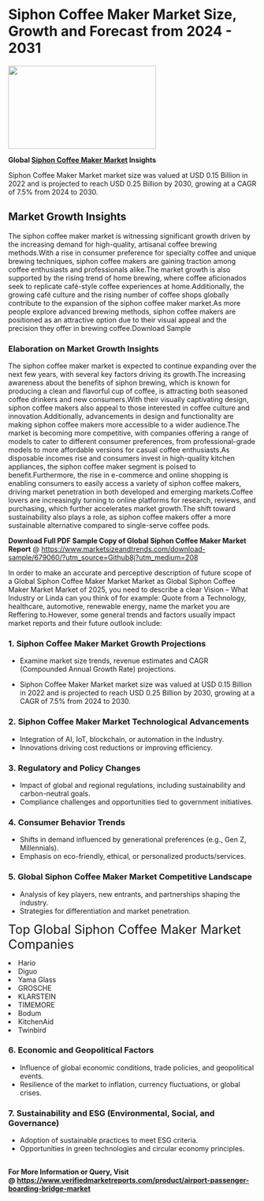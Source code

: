 <H1>Siphon Coffee Maker Market Size, Growth and Forecast from 2024 - 2031</H1><img class="aligncenter size-medium wp-image-584254" src="https://thirdeyenews.in/wp-content/uploads/2024/09/Global-Market-Research-300x168.jpeg" alt="" width="300" height="168" /><p><strong>Global&nbsp;<a href="https://www.marketsizeandtrends.com/download-sample/679060/?utm_source=Github8j?utm_medium=208">Siphon Coffee Maker Market</a> Insights</strong></p><p>Siphon Coffee Maker Market market size was valued at USD 0.15 Billion in 2022 and is projected to reach USD 0.25 Billion by 2030, growing at a CAGR of 7.5% from 2024 to 2030.</p><p><h2>Market Growth Insights</h2> The siphon coffee maker market is witnessing significant growth driven by the increasing demand for high-quality, artisanal coffee brewing methods.With a rise in consumer preference for specialty coffee and unique brewing techniques, siphon coffee makers are gaining traction among coffee enthusiasts and professionals alike.The market growth is also supported by the rising trend of home brewing, where coffee aficionados seek to replicate café-style coffee experiences at home.Additionally, the growing café culture and the rising number of coffee shops globally contribute to the expansion of the siphon coffee maker market.As more people explore advanced brewing methods, siphon coffee makers are positioned as an attractive option due to their visual appeal and the precision they offer in brewing coffee.Download Sample <h3>Elaboration on Market Growth Insights</h3> The siphon coffee maker market is expected to continue expanding over the next few years, with several key factors driving its growth.The increasing awareness about the benefits of siphon brewing, which is known for producing a clean and flavorful cup of coffee, is attracting both seasoned coffee drinkers and new consumers.With their visually captivating design, siphon coffee makers also appeal to those interested in coffee culture and innovation.Additionally, advancements in design and functionality are making siphon coffee makers more accessible to a wider audience.The market is becoming more competitive, with companies offering a range of models to cater to different consumer preferences, from professional-grade models to more affordable versions for casual coffee enthusiasts.As disposable incomes rise and consumers invest in high-quality kitchen appliances, the siphon coffee maker segment is poised to benefit.Furthermore, the rise in e-commerce and online shopping is enabling consumers to easily access a variety of siphon coffee makers, driving market penetration in both developed and emerging markets.Coffee lovers are increasingly turning to online platforms for research, reviews, and purchasing, which further accelerates market growth.The shift toward sustainability also plays a role, as siphon coffee makers offer a more sustainable alternative compared to single-serve coffee pods.</p><p><span class=""><strong>Download Full PDF Sample Copy of Global Siphon Coffee Maker Market Report</strong> @ <a href="https://www.marketsizeandtrends.com/download-sample/679060/?utm_source=Github8j?utm_medium=208" target="_blank">https://www.marketsizeandtrends.com/download-sample/679060/?utm_source=Github8j?utm_medium=208</a></span></p><p>In order to make an accurate and perceptive description of future scope of a Global&nbsp;Siphon Coffee Maker Market Market as Global&nbsp;Siphon Coffee Maker Market Market of 2025, you need to describe a clear Vision &ndash; What Industry or Linda can you think of for example: Quote from a Technology, healthcare, automotive, renewable energy, name the market you are Reffering to.However, some general trends and factors usually impact market reports and their future outlook include:</p><h3>1.&nbsp;<strong>Siphon Coffee Maker Market Growth Projections</strong></h3><ul><li>Examine market size trends, revenue estimates and CAGR (Compounded Annual Growth Rate) projections.</li><li><p>Siphon Coffee Maker Market market size was valued at USD 0.15 Billion in 2022 and is projected to reach USD 0.25 Billion by 2030, growing at a CAGR of 7.5% from 2024 to 2030.</p></li></ul><h3>2.&nbsp;<strong>Siphon Coffee Maker Market Technological Advancements</strong></h3><ul><li>Integration of AI, IoT, blockchain, or automation in the industry.</li><li>Innovations driving cost reductions or improving efficiency.</li></ul><h3>3.&nbsp;<strong>Regulatory and Policy Changes</strong></h3><ul><li>Impact of global and regional regulations, including sustainability and carbon-neutral goals.</li><li>Compliance challenges and opportunities tied to government initiatives.</li></ul><h3>4.&nbsp;<strong>Consumer Behavior Trends</strong></h3><ul><li>Shifts in demand influenced by generational preferences (e.g., Gen Z, Millennials).</li><li>Emphasis on eco-friendly, ethical, or personalized products/services.</li></ul><h3>5.&nbsp;<strong>Global Siphon Coffee Maker Market Competitive Landscape</strong></h3><ul><li>Analysis of key players, new entrants, and partnerships shaping the industry.</li><li>Strategies for differentiation and market penetration.</li></ul><p data-pm-slice="1 1 []"><span style="color: inherit; font-family: inherit; font-size: 25px;">Top Global Siphon Coffee Maker Market Companies</span></p><div class="" data-test-id=""><p><li>Hario</li><li> Diguo</li><li> Yama Glass</li><li> GROSCHE</li><li> KLARSTEIN</li><li> TIMEMORE</li><li> Bodum</li><li> KitchenAid</li><li> Twinbird</li></p></div><h3>6.&nbsp;<strong>Economic and Geopolitical Factors</strong></h3><ul><li>Influence of global economic conditions, trade policies, and geopolitical events.</li><li>Resilience of the market to inflation, currency fluctuations, or global crises.</li></ul><h3>7.&nbsp;<strong>Sustainability and ESG (Environmental, Social, and Governance)</strong></h3><ul><li>Adoption of sustainable practices to meet ESG criteria.</li><li>Opportunities in green technologies and circular economy principles.</li></ul><h2><strong style="font-size: 14px;">For More Information or Query, Visit @&nbsp;</strong><a style="background-color: #ffffff; font-size: 14px;" href="https://www.marketsizeandtrends.com/report/siphon-coffee-maker-market/" target="_blank">https://www.verifiedmarketreports.com/product/airport-passenger-boarding-bridge-market</a></h2>